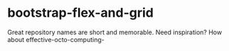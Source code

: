 # bootstrap-flex-and-grid
Great repository names are short and memorable. Need inspiration? How about effective-octo-computing-
